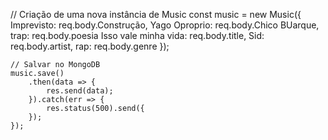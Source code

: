  // Criação de uma nova instância de Music
    const music = new Music({
        Imprevisto: req.body.Construção,
        Yago Oproprio: req.body.Chico BUarque,
        trap: req.body.poesia
        Isso vale minha vida: req.body.title,
        Sid: req.body.artist,
        rap: req.body.genre
    });

    // Salvar no MongoDB
    music.save()
        .then(data => {
            res.send(data);
        }).catch(err => {
            res.status(500).send({
        });
    });


